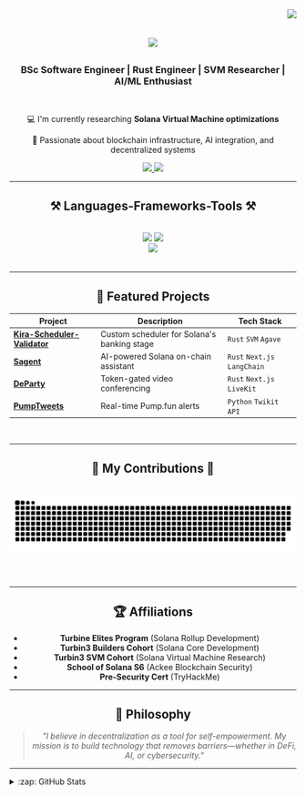 <img align="right" src="https://visitor-badge.laobi.icu/badge?page_id=kirarisk.kirarisk" />

<h1 align="center">
    <img src="https://readme-typing-svg.herokuapp.com/?font=Righteous&size=35&center=true&vCenter=true&width=500&height=70&duration=4000&lines=Hello!+👋;+I'm+Kira!;" />
</h1>

<h3 align="center">BSc Software Engineer | Rust Engineer | SVM Researcher | AI/ML Enthusiast</h3>

<br/>

<div align="center">
 
 💻 I'm currently researching **Solana Virtual Machine optimizations**
 
 🧠 Passionate about blockchain infrastructure, AI integration, and decentralized systems

</div>

<div align="center"> 
  <a href="https://github.com/kirarisk" target="_blank">
    <img src="https://img.shields.io/badge/GitHub-181717?style=for-the-badge&logo=github&logoColor=white" />
  </a>
  <a href="https://x.com/kira_risk" target="_blank">
    <img src="https://img.shields.io/badge/Twitter-1DA1F2?style=for-the-badge&logo=x&logoColor=white" target="_blank" />
  </a>
</div>

<hr/>

<h2 align="center">⚒️ Languages-Frameworks-Tools ⚒️</h2>
<br/>
<div align="center">
    <img src="https://skillicons.dev/icons?i=rust,react,nextjs,flutter" />
    <img src="https://skillicons.dev/icons?i=c,cpp,cs,java,python,js,ts,solidity" /><br>
    <img src="https://skillicons.dev/icons?i=php,bash,html,css,postgresql" />
</div>

<br/>
<hr/>

<h2 align="center">🚀 Featured Projects</h2>
<div align="center">
  
| Project | Description | Tech Stack |
|---------|-------------|------------|
| **[Kira-Scheduler-Validator](https://github.com/kirarisk/Kira-Scheduler-Validator)** | Custom scheduler for Solana's banking stage | `Rust` `SVM` `Agave` |
| **[Sagent](https://sagent.vercel.app/)** | AI-powered Solana on-chain assistant | `Rust` `Next.js` `LangChain` |
| **[DeParty](https://departy.vercel.app)** | Token-gated video conferencing | `Rust` `Next.js` `LiveKit` |
| **[PumpTweets](https://github.com/kirarisk/PumpTweets)** | Real-time Pump.fun alerts | `Python` `Twikit API` |

</div>

<br/>
<hr/>

<div align="center">
  <h2>🐍 My Contributions 🐍</h2>
  <br>
  <img alt="snake eating my contributions" src="https://raw.githubusercontent.com/kirarisk/kirarisk/output/github-contribution-grid-snake.svg" />
  <br/><br/><br/>
</div>

<hr/>

<h2 align="center">🏆 Affiliations</h2>
<div align="center">
  
- **Turbine Elites Program** (Solana Rollup Development) 
- **Turbin3 Builders Cohort** (Solana Core Development)  
- **Turbin3 SVM Cohort** (Solana Virtual Machine Research)  
- **School of Solana S6** (Ackee Blockchain Security)
- **Pre-Security Cert** (TryHackMe) 

</div>

<hr/>

<h2 align="center">📜 Philosophy</h2>
<div align="center">
  
> *"I believe in decentralization as a tool for self-empowerment. My mission is to build technology that removes barriers—whether in DeFi, AI, or cybersecurity."*

</div>

<hr/>

<details>
  <summary>:zap: GitHub Stats</summary>
  <div align="center">
    <img alt="GitHub Stats" src="https://github-readme-stats.vercel.app/api?username=kirarisk&show_icons=true&theme=radical&hide_border=true" />
    <img alt="Top Languages" src="https://github-readme-stats.vercel.app/api/top-langs/?username=kirarisk&layout=compact&theme=radical&hide_border=true" />
    <img alt="Streak Stats" src="https://streak-stats.demolab.com/?user=kirarisk&theme=radical&border_radius=10" />
  </div>
</details>
